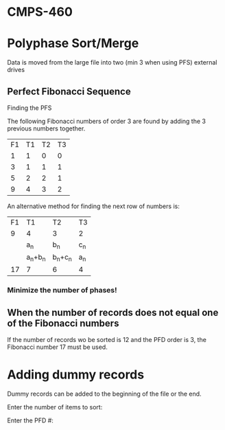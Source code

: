 # CMPS-460
<html>
<head> <title>Polyphase Sort/Merge using Perfect Fibonacci Sequence</title></head>
<body>
 
 <h1>Polyphase Sort/Merge</h1>
  <p>Data is moved from the large file into two (min 3 when using PFS) external drives</p>
 
 <h2>Perfect Fibonacci Sequence</h2>
  <p>Finding the PFS</p>
  <p>The following Fibonacci numbers of order 3 are found by adding the 3 previous numbers together.</p>
  <table>
  <tr>
  <td>F1</td><td>T1</td><td>T2</td><td>T3</td>
  </tr>
  <tr>
  <td>1</td><td>1</td><td>0</td><td>0</td>
  </tr>
  <tr>
  <td>3</td><td>1</td><td>1</td><td>1</td>
  </tr>
  <tr>
  <td>5</td><td>2</td><td>2</td><td>1</td>
  </tr>
  <tr>
  <td>9</td><td>4</td><td>3</td><td>2</td>
  </tr>
  </table>
  <p>An alternative method for finding the next row of numbers is:</p>
  <table>
  <tr>
  <td>F1</td><td>T1</td><td>T2</td><td>T3</td>
  </tr>
  <tr>
  <td>9</td><td>4</td><td>3</td><td>2</td>
  </tr>
  <tr>
  <td></td><td>a<sub>n</sub></td><td>b<sub>n</sub></td><td>c<sub>n</sub></td>
  </tr>
  <tr>
  <td></td><td>a<sub>n</sub>+b<sub>n</sub></td><td>b<sub>n</sub>+c<sub>n</sub></td><td>a<sub>n</sub></td>
  </tr>
  <tr>
  <td>17</td><td>7</td><td>6</td><td>4</td>
  </tr>
  </table>
  <h3>Minimize the number of phases!</h3>
  <h2>When the number of records does not equal one of the Fibonacci numbers</h2>
  <p>If the number of records wo be sorted is 12 and the PFD order is 3, the 
  Fibonacci number 17 must be used.
  <h1>Adding dummy records</h1>
  <p>Dummy records can be added to the beginning of the file or the end.</p>
<p>Enter the number of items to sort:</p>

 
<p>Enter the PFD #:</p>
</body>
</html>
